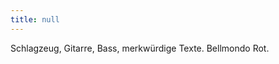 ```yaml
---
title: null
---
```


<article class="post h-entry" itemscope itemtype="http://schema.org/BlogPosting" id="main" role="article" aria-label="Content">
  <div class="post-content e-content" itemprop="articleBody">
  <p>Schlagzeug, Gitarre, Bass, merkwürdige Texte. Bellmondo Rot.</p>
    </div>
</article>
